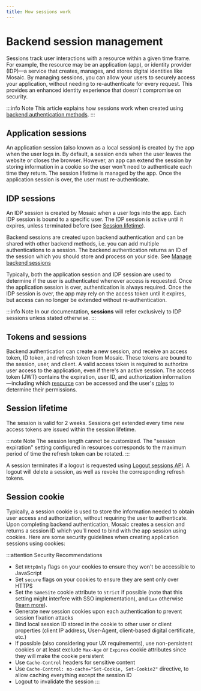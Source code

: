 ```yaml
---
title: How sessions work
---
```


# Backend session management

Sessions track user interactions with a resource within a given time frame. For example, the resource may be an application (app), or identity provider (IDP)—a service that creates, manages, and stores digital identities like Mosaic. By managing sessions, you can allow your users to securely access your application, without needing to re-authenticate for every request. This provides an enhanced identity experience that doesn't compromise on security.

:::info Note
This article explains how sessions work when created using [backend authentication methods](/guides/user/be_auth_overview.md).
:::

## Application sessions
An application session (also known as a local session) is created by the app when the user logs in. By default, a session ends when the user leaves the website or closes the browser. However, an app can extend the session by storing information in a cookie so the user won't need to authenticate each time they return. The session lifetime is managed by the app. Once the application session is over, the user must re-authenticate.

## IDP sessions
An IDP session is created by Mosaic when a user logs into the app. Each IDP session is bound to a specific user. The IDP session is active until it expires, unless terminated before (see [Session lifetime](be_how_sessions_work.md#session-lifetime)).

Backend sessions are created upon backend authentication and can be shared with other backend methods, i.e. you can add multiple authentications to a session. The backend authentication returns an ID of the session which you should store and process on your side. See [Manage backend sessions](be_manage_sessions.md)

Typically, both the application session and IDP session are used to determine if the user is authenticated whenever access is requested. Once the application session is over, authentication is always required. Once the IDP session is over, the app may rely on the access token until it expires, but access can no longer be extended without re-authentication.

:::info Note
In our documentation, **sessions** will refer exclusively to IDP sessions unless stated otherwise.
:::

## Tokens and sessions

Backend authentication can create a new session, and receive an access token, ID token, and refresh token from Mosaic. These tokens are bound to the session, user, and client. A valid access token is required to authorize user access to the application, even if there's an active session. The access token (JWT) contains the expiration, user ID, and authorization information—including which [resource](resources_overview.md) can be accessed and the user's [roles](how_rbac_works.md) to determine their permissions.

## Session lifetime

The session is valid for 2 weeks. Sessions get extended every time new access tokens are issued within the session lifetime.
<!-- NO LONGER VALID???: The session lifetime is the maximum amount of time that a session can be extended without actively authenticating the user. This is also the absolute lifetime of the refresh token, since new access tokens can no longer be rotated once the session expires. By default, the maximum session lifetime is 1 year, but it can be customized by creating [resources](resources_overview.md). Creating resources also allows you to set different timelines based on the resource, such as shorter sessions for more sensitive resources like a payment page.-->

:::note Note
The session length cannot be customized. The "session expiration" setting configured in resources corresponds to the maximum period of time the refresh token can be rotated.
:::

A session terminates if a logout is requested using [Logout sessions API](/openapi/user/backend-sessions/#operation/logout). A logout will delete a session, as well as revoke the corresponding refresh tokens.

## Session cookie

Typically, a session cookie is used to store the information needed to obtain user access and authorization, without requiring the user to authenticate. Upon completing backend authentication, Mosaic creates a session and returns a session ID which you'll need to bind with the app session using cookies. Here are some security guidelines when creating application sessions using cookies:

:::attention Security Recommendations
- Set `HttpOnly` flags on your cookies to ensure they won't be accessible to JavaScript
- Set `secure` flags on your cookies to ensure they are sent only over HTTPS
- Set the `SameSite` cookie attribute to `Strict` if possible (note that this setting might interfere with SSO implementation), and `Lax` otherwise ([learn more](<https://developer.mozilla.org/en-US/docs/Web/HTTP/Cookies#security>)).
- Generate new session cookies upon each authentication to prevent session fixation attacks
- Bind local session ID stored in the cookie to other user or client properties (client IP address, User-Agent, client-based digital certificate, etc.)
- If possible (also considering your UX requirements), use non-persistent cookies or at least exclude `Max-Age` or `Expires` cookie attributes since they will make the cookie persistent
- Use `Cache-Control` headers for sensitive content
- Use `Cache-Control: no-cache="Set-Cookie, Set-Cookie2"` directive, to allow caching everything except the session ID
- Logout to invalidate the session
:::


